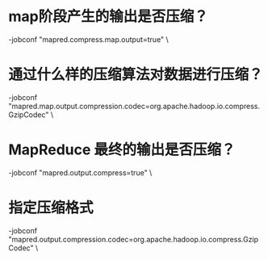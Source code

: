 
# map阶段产生的输出是否压缩？
-jobconf "mapred.compress.map.output=true" \
# 通过什么样的压缩算法对数据进行压缩？
-jobconf "mapred.map.output.compression.codec=org.apache.hadoop.io.compress.GzipCodec" \


# MapReduce 最终的输出是否压缩？
-jobconf "mapred.output.compress=true" \
# 指定压缩格式
-jobconf "mapred.output.compression.codec=org.apache.hadoop.io.compress.GzipCodec" \
